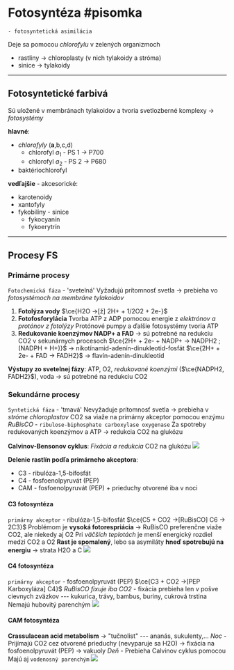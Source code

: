 # Fotosyntéza #pisomka
`- fotosyntetická asimilácia`

Deje sa pomocou *chlorofylu* v zelených organizmoch
- rastliny -> chloroplasty (v nich tylakoidy a stróma)
- sinice -> tylakoidy

---

## Fotosyntetické farbivá
Sú uložené v membránach tylakoidov a tvoria svetlozberné komplexy -> *fotosystémy*

**hlavné**: 
- *chlorofyly* (**a**,b,c,d)
	- chlorofyl $a_1$ - PS 1 -> P700
	- chlorofyl $a_2$ - PS 2 -> P680
- baktériochlorofyl

**vedľajšie** - akcesorické:
- karotenoidy
- xantofyly
- fykobilíny - sinice
	- fykocyanín
	- fykoerytrín

---

## Procesy FS
### Primárne procesy
`Fotochemická fáza` - 'svetelná'
Vyžadujú prítomnosť svetla -> prebieha vo *fotosystémoch na membráne tylakoidov*

1. **Fotolýza vody**
	$\ce{H2O ->[ž] 2H+ + 1/2O2 + 2e-}$
2. **Fotofosforylácia**
	Tvorba ATP z ADP pomocou energie z *elektrónov a protónov z fotolýzy*
	Protónové pumpy a ďalšie fotosystémy tvoria ATP
3. **Redukovanie koenzýmov NADP+ a FAD** 
	-> sú potrebné na redukciu CO2 v sekunárnych procesoch
	$\ce{2H+ + 2e- + NADP+ -> NADPH2 ; (NADPH + H+)}$ -> nikotínamid-adenín-dinukleotid-fosfát
	$\ce{2H+ + 2e- + FAD -> FADH2}$ -> flavín-adenín-dinukleotid

**Výstupy zo svetelnej fázy**:
ATP, O2, *redukované koenzými* ($\ce{NADPH2, FADH2}$), voda
-> sú potrebné na redukciu CO2

### Sekundárne procesy
`Syntetická fáza` - 'tmavá'
Nevyžaduje prítomnosť svetla -> prebieha v *stróme chloroplastov*
CO2 sa viaže na primárny akceptor pomocou enzýmu *RuBisCO* - `ribulose-biphosphate carboxylase oxygenase`
Za spotreby redukovaných koenzýmov a ATP -> redukcia CO2 na glukózu

**Calvinov-Bensonov cyklus**:
*Fixácia a redukcia* CO2 na glukózu
![](calvin-cycle.png)

**Delenie rastlín podľa primárneho akceptora**:
- C3 - $\text{ribulóza-1,5-bifosfát}$ 
- C4 - $\text{fosfoenolpyruvát (PEP)}$
- CAM - $\text{fosfoenolpyruvát (PEP)}$ + prieduchy otvorené iba v noci

#### C3 fotosyntéza
`primárny akceptor` - $\text{ribulóza-1,5-bifosfát}$ 
$\ce{C5 + CO2 ->[RuBisCO] C6 -> 2C3}$
Problémom je **vysoká fotorespriácia** -> RuBisCO preferenčne viaže CO2, ale niekedy aj O2
Pri *väčších teplotách* je menší energický rozdiel medzi CO2 a O2
**Rast je spomalený**, lebo sa asymiláty **hneď spotrebujú na energiu** -> strata H2O a C
![](rubisco.png)

#### C4 fotosyntéza
`primárny akceptor` - $\text{fosfoenolpyruvát (PEP)}$
$\ce{C3 + CO2 ->[PEP Karboxyláza] C4}$
*RuBisCO fixuje iba CO2* - fixácia prebieha len v pošve cievnych zväzkov
--- kukurica, trávy, bambus, buriny, cukrová trstina
Nemajú hubovitý parenchým
![](c4-rastlina-pathway.png)

#### CAM fotosyntéza
**Crassulacean acid metabolism** -> "tučnolist"
--- ananás, sukulenty,...
*Noc* - Prijímajú CO2 cez otvorené prieduchy (nevyparuje sa H2O) -> fixácia na $\text{fosfoenolpyruvát (PEP)}$ -> vakuoly
*Deň* - Prebieha Calvinov cyklus pomocou 
Majú aj `vodenosný parenchým`
![](cam-fotosyntéza.png)

